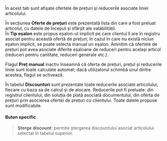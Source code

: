 În acest tab sunt afișate ofertele de prețuri și reducerile asociate liniei articolului.

În secțiunea **Oferte de prețuri** este prezentată lista din care a fost preluat articolul, cu datele de început și sfârșit ale valabilității.  
În **Tip eşalon** este propus eșalon-ul implicit pe care clientul îl are în registru asociat pentru această ofertă de prețuri; în cazul în care nu există niciun eșalon implicit, se poate selecta manual un eșalon. Amintim că ofertele de prețuri pot avea asociate diferite eșaloane de reduceri pentru același articol (reduceri pentru cantitate, reduceri generale etc.).

Flagul **Preț manual** inactiv înseamnă că oferta de prețuri, prețul și reducerile liniei sunt toate calculate automat; dacă utilizatorul schimbă unul dintre acestea, flagul se activează.

În tabelul **Discounturi** sunt prezentate toate reducerile asociate articolului, fiecare cu baza sa de calcul și de alocare. Reducerile pot fi preluate: din registrul clientului, din soluția de plată asociată documentului, din oferta de prețuri prin asocierea ofertei de prețuri cu clientului. Toate datele propuse sunt modificabile.

#### Buton specific

> **Şterge discount**: permite ștergerea discountului asociat articolului selectat în tabelul superior.